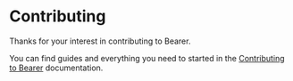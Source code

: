 # Contributing

Thanks for your interest in contributing to Bearer.

You can find guides and everything you need to started in the [Contributing to Bearer](https://docs.bearer.com/contributing/) documentation.
